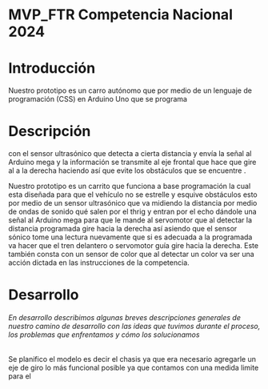 # MVP_FTR Competencia Nacional 2024
<h1>Introducción</h1>
Nuestro prototipo es un carro autónomo que por medio de un lenguaje de programación (CSS) en Arduino Uno  que se programa 
<h1>Descripción</h1>
con el sensor ultrasónico que detecta a cierta distancia y envía la señal al Arduino mega  y la información se transmite al eje frontal que hace que gire al a  la derecha haciendo así que evite los obstáculos que se encuentre .

Nuestro prototipo es un carrito que funciona a base programación la cual esta diseñada para que el vehículo no se estrelle y esquive obstáculos esto por medio de un sensor ultrasónico que va midiendo la distancia por medio de ondas de sonido qué salen por el thrig y entran por el echo dándole una señal al Arduino mega para que le mande al servomotor que al detectar la distancia programada gire hacia la derecha así asiendo que el sensor sónico tome una lectura nuevamente que si es adecuada a la programada va hacer que el tren delantero o servomotor guía gire hacia la derecha. Este también consta con un sensor de color que al detectar un color va ser una acción dictada en las instrucciones de la competencia.     
<h1>Desarrollo</h1>
<h6>En desarrollo describimos algunas breves descripciones generales de nuestro camino de desarrollo con las ideas que tuvimos durante el proceso, los problemas que enfrentamos y cómo los solucionamos</h6>
Se planifico el modelo  es decir el chasis ya que era necesario agregarle un eje de giro  lo más funcional posible ya que contamos con una medida limite para el 

